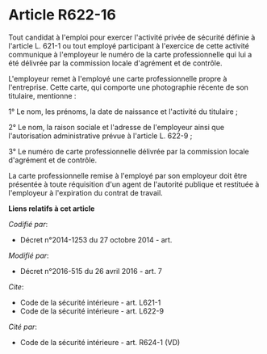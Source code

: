 # Article R622-16

Tout candidat à l'emploi pour exercer l'activité privée de sécurité définie à l'article L. 621-1 ou tout employé participant
à l'exercice de cette activité communique à l'employeur le numéro de la carte professionnelle qui lui a été délivrée par la
commission  locale d'agrément et de contrôle. 

L'employeur remet à l'employé une carte professionnelle propre à l'entreprise. Cette carte, qui comporte une photographie
récente de son titulaire, mentionne : 

1° Le nom, les prénoms, la date de naissance et l'activité du titulaire ; 

2° Le nom, la raison sociale et l'adresse de l'employeur ainsi que l'autorisation administrative prévue à l'article L.
622-9 ; 

3° Le numéro de carte professionnelle délivrée par la commission  locale d'agrément et de contrôle. 

La carte professionnelle remise à l'employé par son employeur doit être présentée à toute réquisition d'un agent de
l'autorité publique et restituée à l'employeur à l'expiration du contrat de travail.

**Liens relatifs à cet article**

_Codifié par_:

  - Décret n°2014-1253 du 27 octobre 2014 - art.

_Modifié par_:

  - Décret n°2016-515 du 26 avril 2016 - art. 7

_Cite_:

  - Code de la sécurité intérieure - art. L621-1
  - Code de la sécurité intérieure - art. L622-9

_Cité par_:

  - Code de la sécurité intérieure - art. R624-1 (VD)

